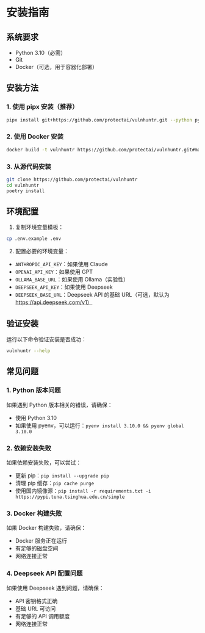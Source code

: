 # 安装指南

## 系统要求

- Python 3.10（必需）
- Git
- Docker（可选，用于容器化部署）

## 安装方法

### 1. 使用 pipx 安装（推荐）

```bash
pipx install git+https://github.com/protectai/vulnhuntr.git --python python3.10
```

### 2. 使用 Docker 安装

```bash
docker build -t vulnhuntr https://github.com/protectai/vulnhuntr.git#main
```

### 3. 从源代码安装

```bash
git clone https://github.com/protectai/vulnhuntr
cd vulnhuntr
poetry install
```

## 环境配置

1. 复制环境变量模板：
```bash
cp .env.example .env
```

2. 配置必要的环境变量：
- `ANTHROPIC_API_KEY`：如果使用 Claude
- `OPENAI_API_KEY`：如果使用 GPT
- `OLLAMA_BASE_URL`：如果使用 Ollama（实验性）
- `DEEPSEEK_API_KEY`：如果使用 Deepseek
- `DEEPSEEK_BASE_URL`：Deepseek API 的基础 URL（可选，默认为 https://api.deepseek.com/v1）

## 验证安装

运行以下命令验证安装是否成功：

```bash
vulnhuntr --help
```

## 常见问题

### 1. Python 版本问题

如果遇到 Python 版本相关的错误，请确保：
- 使用 Python 3.10
- 如果使用 pyenv，可以运行：`pyenv install 3.10.0 && pyenv global 3.10.0`

### 2. 依赖安装失败

如果依赖安装失败，可以尝试：
- 更新 pip：`pip install --upgrade pip`
- 清理 pip 缓存：`pip cache purge`
- 使用国内镜像源：`pip install -r requirements.txt -i https://pypi.tuna.tsinghua.edu.cn/simple`

### 3. Docker 构建失败

如果 Docker 构建失败，请确保：
- Docker 服务正在运行
- 有足够的磁盘空间
- 网络连接正常

### 4. Deepseek API 配置问题

如果使用 Deepseek 遇到问题，请确保：
- API 密钥格式正确
- 基础 URL 可访问
- 有足够的 API 调用额度
- 网络连接正常 
